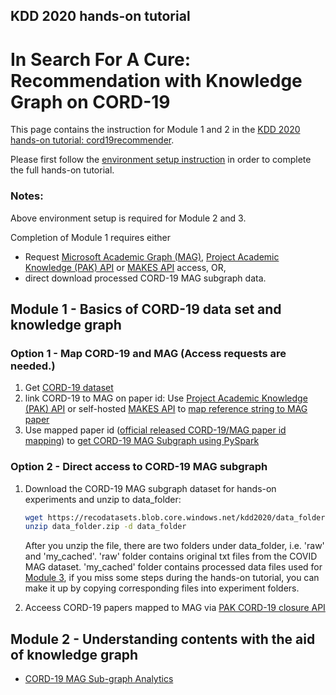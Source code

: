 ## KDD 2020 hands-on tutorial
# In Search For A Cure: Recommendation with Knowledge Graph on CORD-19

This page contains the instruction for Module 1 and 2 in the [KDD 2020 hands-on tutorial: cord19recommender](https://kdd2020tutorial.github.io/cord19recommender/). 

Please first follow the [environment setup instruction](https://github.com/microsoft/recommenders/tree/kdd2020_tutorial/scenarios/academic/KDD2020-tutorial) in order to complete the full hands-on tutorial. 

### Notes: 
Above environment setup is required for Module 2 and 3. 

Completion of Module 1 requires either 
* Request [Microsoft Academic Graph (MAG)](https://docs.microsoft.com/en-us/academic-services/graph/get-started-setup-provisioning),  [Project Academic Knowledge (PAK) API]( https://www.microsoft.com/en-us/research/project/academic-knowledge/) or [MAKES API](https://docs.microsoft.com/en-us/academic-services/knowledge-exploration-service/) access, OR,
* direct download processed CORD-19 MAG subgraph data.

## Module 1 - Basics of CORD-19 data set and knowledge graph

### Option 1 - Map CORD-19 and MAG (Access requests are needed.)
1. Get [CORD-19 dataset](https://www.semanticscholar.org/cord19/download) 
1. link CORD-19 to MAG on paper id: Use [Project Academic Knowledge (PAK) API](https://www.microsoft.com/en-us/research/project/academic-knowledge/) or self-hosted [MAKES API](https://docs.microsoft.com/en-us/academic-services/knowledge-exploration-service/) to [map reference string to MAG paper](https://github.com/microsoft/mag-covid19-research-examples/tree/master/src/PAK-Samples/MapReferenceToPaper)
1. Use mapped paper id ([official released CORD-19/MAG paper id mapping](https://github.com/microsoft/mag-covid19-research-examples/blob/master/src/data/releases.md)) to [get CORD-19 MAG Subgraph using PySpark](./Module1-Get-MAG-SubGraph/)

### Option 2 - Direct access to CORD-19 MAG subgraph
1. Download the CORD-19 MAG subgraph dataset for hands-on experiments and unzip to data_folder:
    ```bash
    wget https://recodatasets.blob.core.windows.net/kdd2020/data_folder.zip
    unzip data_folder.zip -d data_folder
    ```
    After you unzip the file, there are two folders under data_folder, i.e. 'raw' and 'my_cached'.   'raw' folder contains original txt files from the COVID MAG dataset. 'my_cached' folder contains processed data files used for [Module 3](https://github.com/microsoft/recommenders/tree/kdd2020_tutorial/scenarios/academic/KDD2020-tutorial), if you miss some steps during the hands-on tutorial, you can make it up by copying corresponding files into experiment folders.
 
1. Acceess CORD-19 papers mapped to MAG via [PAK CORD-19 closure API](https://github.com/microsoft/mag-covid19-research-examples/blob/master/src/PAK-Samples/cord-19-closure.md)

## Module 2 - Understanding contents with the aid of knowledge graph

* [CORD-19 MAG Sub-graph Analytics](./Module2-Cord19-SubGraph-Analytics/)
